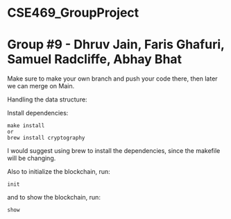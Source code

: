 # CSE469_GroupProject
# Group #9 - Dhruv Jain, Faris Ghafuri, Samuel Radcliffe, Abhay Bhat

Make sure to make your own branch and push your code there, then later we can merge on Main. 

Handling the data structure: 

Install dependencies: 
```
make install 
or 
brew install cryptography
```
I would suggest using brew to install the dependencies, since the makefile will be changing. 

Also to initialize the blockchain, run: 
```
init 
```
and to show the blockchain, run: 
```
show 
```
